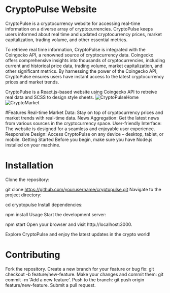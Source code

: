 # CryptoPulse Website

CryptoPulse is a cryptocurrency website for accessing real-time information on a diverse array of cryptocurrencies. CryptoPulse keeps users informed about real time and updated cryptocurrency prices, market capitalization, trading volume, and other essential metrics.

To retrieve real time information, CryptoPulse is integrated with the Coingecko API, a renowned source of cryptocurrency data. Coingecko offers comprehensive insights into thousands of cryptocurrencies, including current and historical price data, trading volume, market capitalization, and other significant metrics. By harnessing the power of the Coingecko API, CryptoPulse ensures users have instant access to the latest cryptocurrency prices and market trends.

CryptoPulse is a React.js-based website using Coingecko API to retreive real data and SCSS to design style sheets.
![CryptoPulseHome](https://github.com/casrodr/CryptoPulse/assets/102768038/c52e2c9e-88dc-48ed-8ba5-feb223336e90)
![CryptoMarket](https://github.com/casrodr/CryptoPulse/assets/102768038/1f94e44b-5a90-42f2-98b4-47f71049bc88)


#Features
Real-time Market Data: Stay on top of cryptocurrency prices and market trends with real-time data.
News Aggregation: Get the latest news from various sources in the cryptocurrency space.
User-friendly Interface: The website is designed for a seamless and enjoyable user experience.
Responsive Design: Access CryptoPulse on any device – desktop, tablet, or mobile.
Getting Started
Before you begin, make sure you have Node.js installed on your machine.

# Installation
Clone the repository:

git clone https://github.com/yourusername/cryptopulse.git
Navigate to the project directory:

cd cryptopulse
Install dependencies:

npm install
Usage
Start the development server:

npm start
Open your browser and visit http://localhost:3000.

Explore CryptoPulse and enjoy the latest updates in the crypto world!

# Contributing

Fork the repository.
Create a new branch for your feature or bug fix: git checkout -b feature/new-feature.
Make your changes and commit them: git commit -m 'Add a new feature'.
Push to the branch: git push origin feature/new-feature.
Submit a pull request.
